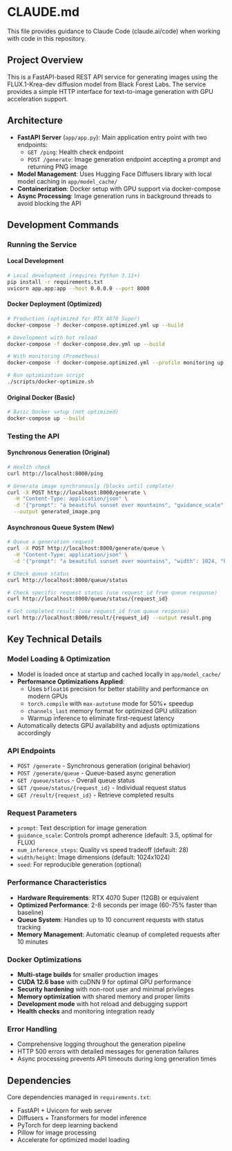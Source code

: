 # CLAUDE.md

This file provides guidance to Claude Code (claude.ai/code) when working with code in this repository.

## Project Overview

This is a FastAPI-based REST API service for generating images using the FLUX.1-Krea-dev diffusion model from Black Forest Labs. The service provides a simple HTTP interface for text-to-image generation with GPU acceleration support.

## Architecture

- **FastAPI Server** (`app/app.py`): Main application entry point with two endpoints:
  - `GET /ping`: Health check endpoint
  - `POST /generate`: Image generation endpoint accepting a prompt and returning PNG image
- **Model Management**: Uses Hugging Face Diffusers library with local model caching in `app/model_cache/`
- **Containerization**: Docker setup with GPU support via docker-compose
- **Async Processing**: Image generation runs in background threads to avoid blocking the API

## Development Commands

### Running the Service

#### Local Development
```bash
# Local development (requires Python 3.11+)
pip install -r requirements.txt
uvicorn app.app:app --host 0.0.0.0 --port 8000
```

#### Docker Deployment (Optimized)
```bash
# Production (optimized for RTX 4070 Super)
docker-compose -f docker-compose.optimized.yml up --build

# Development with hot reload
docker-compose -f docker-compose.dev.yml up --build

# With monitoring (Prometheus)
docker-compose -f docker-compose.optimized.yml --profile monitoring up

# Run optimization script
./scripts/docker-optimize.sh
```

#### Original Docker (Basic)
```bash
# Basic Docker setup (not optimized)
docker-compose up --build
```

### Testing the API

#### Synchronous Generation (Original)
```bash
# Health check
curl http://localhost:8000/ping

# Generate image synchronously (blocks until complete)
curl -X POST http://localhost:8000/generate \
  -H "Content-Type: application/json" \
  -d '{"prompt": "a beautiful sunset over mountains", "guidance_scale": 3.5, "num_inference_steps": 28}' \
  --output generated_image.png
```

#### Asynchronous Queue System (New)
```bash
# Queue a generation request
curl -X POST http://localhost:8000/generate/queue \
  -H "Content-Type: application/json" \
  -d '{"prompt": "a beautiful sunset over mountains", "width": 1024, "height": 1024, "seed": 42}'

# Check queue status
curl http://localhost:8000/queue/status

# Check specific request status (use request_id from queue response)
curl http://localhost:8000/queue/status/{request_id}

# Get completed result (use request_id from queue response)
curl http://localhost:8000/result/{request_id} --output result.png
```

## Key Technical Details

### Model Loading & Optimization
- Model is loaded once at startup and cached locally in `app/model_cache/`
- **Performance Optimizations Applied**:
  - Uses `bfloat16` precision for better stability and performance on modern GPUs
  - `torch.compile` with `max-autotune` mode for 50%+ speedup
  - `channels_last` memory format for optimized GPU utilization
  - Warmup inference to eliminate first-request latency
- Automatically detects GPU availability and adjusts optimizations accordingly

### API Endpoints
- `POST /generate` - Synchronous generation (original behavior)
- `POST /generate/queue` - Queue-based async generation
- `GET /queue/status` - Overall queue status
- `GET /queue/status/{request_id}` - Individual request status
- `GET /result/{request_id}` - Retrieve completed results

### Request Parameters
- `prompt`: Text description for image generation
- `guidance_scale`: Controls prompt adherence (default: 3.5, optimal for FLUX)
- `num_inference_steps`: Quality vs speed tradeoff (default: 28)
- `width/height`: Image dimensions (default: 1024x1024)
- `seed`: For reproducible generation (optional)

### Performance Characteristics
- **Hardware Requirements**: RTX 4070 Super (12GB) or equivalent
- **Optimized Performance**: 2-8 seconds per image (60-75% faster than baseline)
- **Queue System**: Handles up to 10 concurrent requests with status tracking
- **Memory Management**: Automatic cleanup of completed requests after 10 minutes

### Docker Optimizations
- **Multi-stage builds** for smaller production images
- **CUDA 12.6 base** with cuDNN 9 for optimal GPU performance
- **Security hardening** with non-root user and minimal privileges
- **Memory optimization** with shared memory and proper limits
- **Development mode** with hot reload and debugging support
- **Health checks** and monitoring integration ready

### Error Handling
- Comprehensive logging throughout the generation pipeline
- HTTP 500 errors with detailed messages for generation failures
- Async processing prevents API timeouts during long generation times

## Dependencies

Core dependencies managed in `requirements.txt`:
- FastAPI + Uvicorn for web server
- Diffusers + Transformers for model inference
- PyTorch for deep learning backend
- Pillow for image processing
- Accelerate for optimized model loading